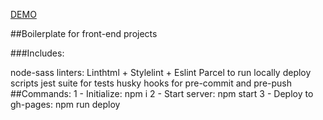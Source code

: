 [DEMO](https://hryshko-denys.github.io/WitcherTest)

##Boilerplate for front-end projects

###Includes:

node-sass
linters: Linthtml + Stylelint + Eslint
Parcel to run locally
deploy scripts
jest suite for tests
husky hooks for pre-commit and pre-push
##Commands: 
1 - Initialize: npm i 
2 - Start server: npm start 
3 - Deploy to gh-pages: npm run deploy

